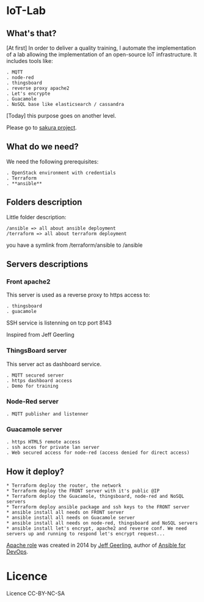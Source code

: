 # IoT-Lab

## What's that?
[At first]
In order to deliver a quality training, I automate the implementation of a lab allowing the implementation of an open-source IoT infrastructure.
It includes tools like:

    . MQTT
    . node-red
    . thingsboard
    . reverse proxy apache2
    . Let's encrypte
    . Guacamole
    . NoSQL base like elasticsearch / cassandra

[Today] this purpose goes on another level.

Please go to [sakura project](https://github.com/redbeard28/sakura-project).

## What do we need?
We need the following prerequisites:

    . OpenStack environment with credentials
    . Terraform
    . **ansible**

## Folders description
Little folder description:

    /ansible => all about ansible deployment
    /terraform => all about terraform deployment

you have a symlink from /terraform/ansible to /ansible

## Servers descriptions

### Front apache2
This server is used as a reverse proxy to https access to:

    . thingsboard
    . guacamole

SSH service is listenning on tcp port 8143


Inspired from Jeff Geerling


### ThingsBoard server
This server act as dashboard service.

    . MQTT secured server
    . https dashboard access
    . Demo for training

### Node-Red server

    . MQTT publisher and listenner

### Guacamole server

    . https HTML5 remote access
    . ssh acces for private lan server
    . Web secured access for node-red (access denied for direct access)

## How it deploy?

    * Terraform deploy the router, the network
    * Terraform deploy the FRONT server with it's public @IP
    * Terraform deploy the Guacamole, thingsboard, node-red and NoSQL servers
    * Terraform deploy ansible package and ssh keys to the FRONT server
    * ansible install all needs on FRONT server
    * ansible install all needs on Guacamole server
    * ansible install all needs on node-red, thingsboard and NoSQL servers
    * ansible install let's encrypt, apache2 and reverse conf. We need servers up and running to respond let's encrypt request...

[Apache role](https://github.com/geerlingguy/ansible-role-apache) was created in 2014 by [Jeff Geerling](https://www.jeffgeerling.com/), author of [Ansible for DevOps](https://www.ansiblefordevops.com/).

# Licence
Licence CC-BY-NC-SA
